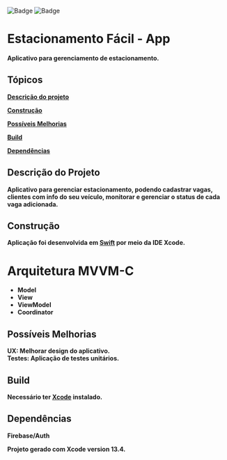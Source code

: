 ![Badge](https://img.shields.io/badge/Swift-FA7343?style=for-the-badge&logo=swift&logoColor=white) ![Badge](https://img.shields.io/badge/iOS-000000?style=for-the-badge&logo=Apple&logoColor=white)


# Estacionamento Fácil - App

<b>Aplicativo para gerenciamento de estacionamento.<br>

## Tópicos 

 [Descrição do projeto](#descrição-do-projeto)
 
 [Construção](#construção)
 
 [Possíveis Melhorias](#possíveis-melhorias)
 
 [Build](#build)
 
 [Dependências](#dependencias)


## Descrição do Projeto
<b>Aplicativo para gerenciar estacionamento, podendo cadastrar vagas, clientes com info do seu veículo, monitorar e gerenciar o status de cada vaga adicionada.<br>

## Construção
Aplicação foi desenvolvida em [Swift](https://www.apple.com/br/swift/) por meio da IDE Xcode.

# Arquitetura MVVM-C
 
- Model
- View
- ViewModel
- Coordinator

## Possíveis Melhorias
<b>UX</b>: Melhorar design do aplicativo.<br>
<b>Testes</b>: Aplicação de testes unitários.

## Build
Necessário ter [Xcode](https://developer.apple.com/xcode/) instalado.

## Dependências
<b>Firebase/Auth<br>
 
Projeto gerado com Xcode version 13.4.

